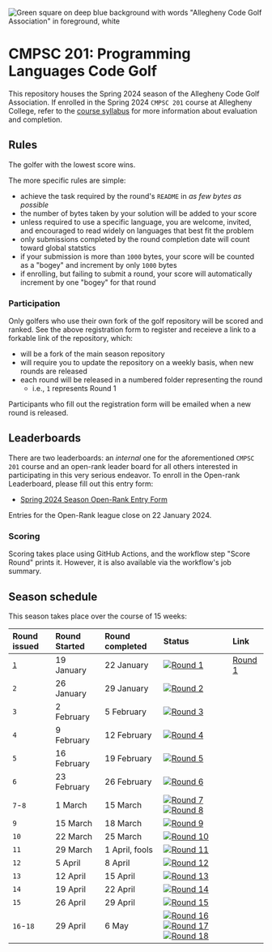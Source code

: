 ![Green square on deep blue background with words "Allegheny Code Golf Association" in foreground, white](https://github.com/allegheny-college-cmpsc-201-spring-2024/golf/assets/1552764/d3ee6a91-74c9-482b-84eb-ec9a2e8dee05)

# CMPSC 201: Programming Languages Code Golf

This repository houses the Spring 2024 season of the Allegheny Code Golf Association. If enrolled in the Spring 2024 `CMPSC 201` course at Allegheny
College, refer to the [course syllabus](https://github.com/allegheny-college-cmpsc-201-spring-2024/course-materials/blob/main/README.md) for more 
information about evaluation and completion.

## Rules

The golfer with the lowest score wins.

The more specific rules are simple: 

* achieve the task required by the round's `README` in _as few bytes as possible_
* the number of bytes taken by your solution will be added to your score
* unless required to use a specific language, you are welcome, invited, and encouraged to read widely on languages that best fit the problem
* only submissions completed by the round completion date will count toward global statstics
* if your submission is more than `1000` bytes, your score will be counted as a "bogey" and increment by only `1000` bytes
* if enrolling, but failing to submit a round, your score will automatically increment by one "bogey" for that round

### Participation

Only golfers who use their own fork of the golf repository will be scored and ranked. See the above registration form to register and receieve
a link to a forkable link of the repository, which:

* will be a fork of the main season repository
* will require you to update the repository on a weekly basis, when new rounds are released
* each round will be released in a numbered folder representing the round
  * i.e., `1` represents Round 1

Participants who fill out the registration form will be emailed when a new round is released.

## Leaderboards

There are two leaderboards: an _internal_ one for the aforementioned `CMPSC 201` course and an open-rank leader board for all others interested
in participating in this very serious endeavor. To enroll in the Open-rank Leaderboard, please fill out this entry form:

* [Spring 2024 Season Open-Rank Entry Form](https://chompe.rs/acga-spring-2024-registration)

Entries for the Open-Rank league close on 22 January 2024.

### Scoring

Scoring takes place using GitHub Actions, and the workflow step "Score Round" prints it. However, it is also available via the workflow's job summary.

## Season schedule

This season takes place over the course of 15 weeks:

|Round issued |Round  Started |Round completed |Status |Link |
|:----------------|:--------------|:---------------|:--|:----|
|[`1`](../../tree/round-1)                |19 January     |22 January      |[![Round 1](../../actions/workflows/round-1.yml/badge.svg?branch=round-1)](../../actions/workflows/round-1.yml) |[Round 1](../../tree/round-1) |
|`2`                |26 January     |29 January      |[![Round 2](../../actions/workflows/round-2.yml/badge.svg?branch=round-2)](../../actions/workflows/round-2.yml) |
|`3`                |2 February     |5 February      |[![Round 3](../../actions/workflows/round-3.yml/badge.svg?branch=round-3)](../../actions/workflows/round-3.yml) |
|`4`                |9 February     |12 February     |[![Round 4](../../actions/workflows/round-4.yml/badge.svg?branch=round-4)](../../actions/workflows/round-4.yml) |
|`5`                |16 February    |19 February     |[![Round 5](../../actions/workflows/round-5.yml/badge.svg?branch=round-5)](../../actions/workflows/round-5.yml) |
|`6`                |23 February    |26 February     |[![Round 6](../../actions/workflows/round-6.yml/badge.svg?branch=round-6)](../../actions/workflows/round-6.yml) |
|`7`-`8`              |1 March        |15 March      |[![Round 7](../../actions/workflows/round-7.yml/badge.svg?branch=round-7)](../../actions/workflows/round-7.yml) [![Round 8](../../actions/workflows/round-8.yml/badge.svg?branch=round-8)](../../actions/workflows/main.yml) |
|`9`                |15 March       |18 March        |[![Round 9](../../actions/workflows/round-9.yml/badge.svg?branch=round-9)](../../actions/workflows/round-9.yml) |
|`10`               |22 March       |25 March        |[![Round 10](../../actions/workflows/round-10.yml/badge.svg?branch=round-10)](../../actions/workflows/round-10.yml) |
|`11`               |29 March       |1 April, fools  |[![Round 11](../../actions/workflows/round-11.yml/badge.svg?branch=round-11)](../../actions/workflows/round-11.yml) |
|`12`               |5 April        |8 April         |[![Round 12](../../actions/workflows/round-12.yml/badge.svg?branch=round-12)](../../actions/workflows/round-12.yml) |
|`13`               |12 April       |15 April        |[![Round 13](../../actions/workflows/round-13.yml/badge.svg?branch=round-13)](../../actions/workflows/round-13.yml) |
|`14`               |19 April       |22 April        |[![Round 14](../../actions/workflows/round-14.yml/badge.svg?branch=round-14)](../../actions/workflows/round-14.yml) |
|`15`               |26 April       |29 April        |[![Round 15](../../actions/workflows/round-15.yml/badge.svg?branch=round-15)](../../actions/workflows/round-15.yml) |
|`16`-`18`            |29 April       |6 May         |[![Round 16](../../actions/workflows/round-16.yml/badge.svg?branch=round-16)](../../actions/workflows/round-16.yml) [![Round 17](../../actions/workflows/round-17.yml/badge.svg?branch=round-17)](../../actions/workflows/round-17.yml) [![Round 18](../../actions/workflows/round-18.yml/badge.svg?branch=round-18)](../../actions/workflows/round-18.yml) |

